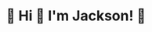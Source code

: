 <h1 align="center">🌱 Hi 👋  I'm Jackson! 🌱</h1>

<!--
<p align="center"> <img src="https://komarev.com/ghpvc/?username=jackson-ting&label=Profile%20views&color=41b883&style=flat" alt="jackson-ting" /></p>

<img align="" width="50.5%" src="https://github-stats.liuli.lol/api?username=jackson-ting&theme=vue-dark&show_icons=true&include_all_commits=true&count_private=true" /> <img align="" width="45.4%" src="https://github-stats.liuli.lol/api/top-langs/?username=jackson-ting&layout=compact&theme=vue-dark" />

<img align="" width="99.9%" src="https://github-readme-activity-graph.cyclic.app/graph?username=jackson-ting&theme=nord&color=41b883&point=41b883&hide_border=true&line=959598&title_color=41b883&icon_color=41b883&text_color=959598&bg_color=9ca3af00" />
-->

<!--
**jackson-ting/jackson-ting** is a ✨ _special_ ✨ repository because its `README.md` (this file) appears on your GitHub profile.

Here are some ideas to get you started:

- 🔭 I’m currently working on ...
- 🌱 I’m currently learning ...
- 👯 I’m looking to collaborate on ...
- 🤔 I’m looking for help with ...
- 💬 Ask me about ...
- 📫 How to reach me: ...
- 😄 Pronouns: ...
- ⚡ Fun fact: ...
-->
